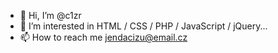 - 👋 Hi, I’m @c1zr
- 👀 I’m interested in HTML / CSS / PHP / JavaScript / jQuery...
- 📫 How to reach me jendacizu@email.cz

<!---
c1zr/c1zr is a ✨ special ✨ repository because its `README.md` (this file) appears on your GitHub profile.
You can click the Preview link to take a look at your changes.
--->
